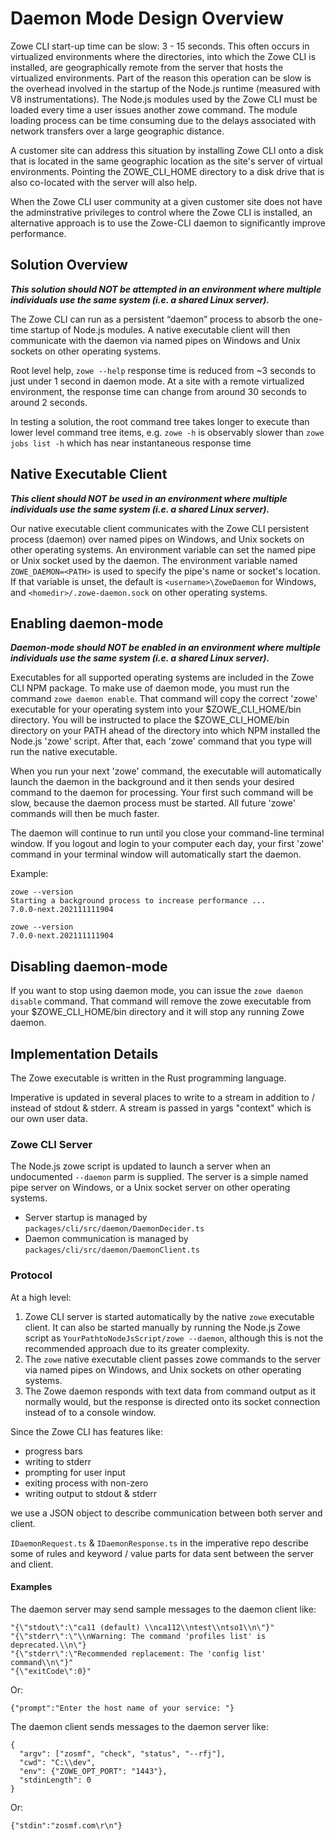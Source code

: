 # Daemon Mode Design Overview

Zowe CLI start-up time can be slow: 3 - 15 seconds.  This often occurs in virtualized environments where the directories, into which the Zowe CLI is installed, are geographically remote from the server that hosts the virtualized environments. Part of the reason this operation can be slow is the overhead involved in the startup of the Node.js runtime (measured with V8 instrumentations). The Node.js modules used by the Zowe CLI must be loaded every time a user issues another zowe command. The module loading process can be time consuming due to the delays associated with network transfers over a large geographic distance.

A customer site can address this situation by installing Zowe CLI onto a disk that is located in the same geographic location as the site's server of virtual environments. Pointing the ZOWE_CLI_HOME directory to a disk drive that is also co-located with the server will also help.

When the Zowe CLI user community at a given customer site does not have the adminstrative privileges to control where the Zowe CLI is installed, an alternative approach is to use the Zowe-CLI daemon to significantly improve performance.

## Solution Overview

***This solution should NOT be attempted in an environment where multiple individuals use the same system (i.e. a shared Linux server).***

The Zowe CLI can run as a persistent “daemon” process to absorb the one-time startup of Node.js modules. A native executable client will then communicate with the daemon via named pipes on Windows and Unix sockets on other operating systems.

Root level help, `zowe --help` response time is reduced from ~3 seconds to just under 1 second in daemon mode. At a site with a remote virtualized environment, the response time can change from around 30 seconds to around 2 seconds.

In testing a solution, the root command tree takes longer to execute than lower level command tree items, e.g. `zowe -h` is observably slower than `zowe jobs list -h` which has near instantaneous response time

## Native Executable Client

***This client should NOT be used in an environment where multiple individuals use the same system (i.e. a shared Linux server).***

Our native executable client communicates with the Zowe CLI persistent process (daemon) over named pipes on Windows, and Unix sockets on other operating systems. An environment variable can set the named pipe or Unix socket used by the daemon. The environment variable named `ZOWE_DAEMON=<PATH>` is used to specify the pipe's name or socket's location. If that variable is unset, the default is `<username>\ZoweDaemon` for Windows, and `<homedir>/.zowe-daemon.sock` on other operating systems.

## Enabling daemon-mode

***Daemon-mode should NOT be enabled in an environment where multiple individuals use the same system (i.e. a shared Linux server).***

Executables for all supported operating systems are included in the Zowe CLI NPM package. To make use of daemon mode, you must run the command `zowe daemon enable`. That command will copy the correct 'zowe' executable for your operating system into your $ZOWE_CLI_HOME/bin directory. You will be instructed to place the $ZOWE_CLI_HOME/bin directory on your PATH ahead of the directory into which NPM installed the Node.js 'zowe' script. After that, each 'zowe' command that you type will run the native executable.

When you run your next 'zowe' command, the executable will automatically launch the daemon in the background and it then sends your desired command to the daemon for processing. Your first such command will be slow, because the daemon process must be started. All future 'zowe' commands will then be much faster.

The daemon will continue to run until you close your command-line terminal window. If you logout and login to your computer each day, your first 'zowe' command in your terminal window will automatically start the daemon.


  Example:

  ```text
  zowe --version
  Starting a background process to increase performance ...
  7.0.0-next.202111111904

  zowe --version
  7.0.0-next.202111111904
  ```


## Disabling daemon-mode

If you want to stop using daemon mode, you can issue the `zowe daemon disable` command. That command will remove the zowe executable from your $ZOWE_CLI_HOME/bin directory and it will stop any running Zowe daemon.

## Implementation Details

The Zowe executable is written in the Rust programming language.

Imperative is updated in several places to write to a stream in addition to / instead of stdout & stderr.  A stream is passed in yargs "context" which is our own user data.

### Zowe CLI Server

The Node.js zowe script is updated to launch a server when an undocumented `--daemon` parm is supplied.  The server is a simple named pipe server on Windows, or a Unix socket server on other operating systems.

- Server startup is managed by `packages/cli/src/daemon/DaemonDecider.ts`
- Daemon communication is managed by `packages/cli/src/daemon/DaemonClient.ts`

### Protocol

At a high level:

1. Zowe CLI server is started automatically by the native `zowe` executable client. It can also be started manually by running the Node.js Zowe script as `YourPathtoNodeJsScript/zowe --daemon`, although this is not the recommended approach due to its greater complexity.
2. The `zowe` native executable client passes zowe commands to the server via named pipes on Windows, and Unix sockets on other operating systems.
3. The Zowe daemon responds with text data from command output as it normally would, but the response is directed onto its socket connection instead of to a console window.

Since the Zowe CLI has features like:

- progress bars
- writing to stderr
- prompting for user input
- exiting process with non-zero
- writing output to stdout & stderr

we use a JSON object to describe communication between both server and client.

`IDaemonRequest.ts` & `IDaemonResponse.ts` in the imperative repo describe some of rules and keyword / value parts for data sent between the server and client.

#### Examples

The daemon server may send sample messages to the daemon client like:
```
"{\"stdout\":\"ca11 (default) \\nca112\\ntest\\ntso1\\n\"}"
"{\"stderr\":\"\\nWarning: The command 'profiles list' is deprecated.\\n\"}
"{\"stderr\":\"Recommended replacement: The 'config list' command\\n\"}"
"{\"exitCode\":0}"
```

Or:
```
{"prompt":"Enter the host name of your service: "}
```

The daemon client sends messages to the daemon server like:
```
{
  "argv": ["zosmf", "check", "status", "--rfj"],
  "cwd": "C:\\dev",
  "env": {"ZOWE_OPT_PORT": "1443"},
  "stdinLength": 0
}
```

Or:
```
{"stdin":"zosmf.com\r\n"}
```
